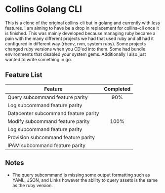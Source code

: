Collins Golang CLI
==================

This is a clone of the original collins-cli but in golang and currently with less features.
I am aiming to have be a drop in replacement for collins-cli once it is finished. This was
mainly developed because managing ruby became a pain with the many different projects we
had that used ruby and all had it configured in different way (rbenv, rvm, system ruby).
Some projects changed ruby versions when you CD'ed into them. Some had bundle environments
that disabled your system gems. Additionally I also just wanted to write something in go.

## Feature List

|Feature                               |Completed|
|--------------------------------------|:-------:|
|Query subcommand feature parity       |90%      |
|Log subcommand feature parity         |         |
|Datacenter subcommand feature parity  |         |
|Modify subcommand feature parity      |100%     |
|Log subcommand feature parity         |         |
|Provision subcommand feature parity   |         |
|IPAM subcommand feature parity        |         |

## Notes

* The query subcommand is missing some output formatting such as YAML, JSON, and Links however
the ability to query assets is the same as the ruby version.
